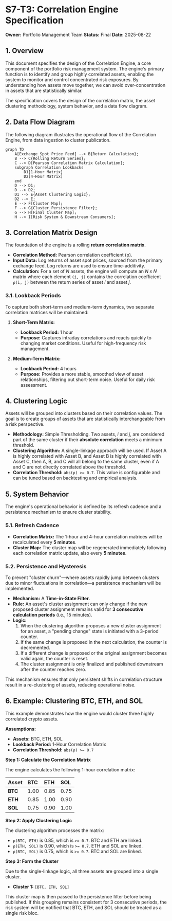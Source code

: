 # S7-T3: Correlation Engine Specification

**Owner:** Portfolio Management Team
**Status:** Final
**Date:** 2025-08-22

## 1. Overview

This document specifies the design of the Correlation Engine, a core component of the portfolio risk management system. The engine's primary function is to identify and group highly correlated assets, enabling the system to monitor and control concentrated risk exposures. By understanding how assets move together, we can avoid over-concentration in assets that are statistically similar.

The specification covers the design of the correlation matrix, the asset clustering methodology, system behavior, and a data flow diagram.

## 2. Data Flow Diagram

The following diagram illustrates the operational flow of the Correlation Engine, from data ingestion to cluster publication.

```mermaid
graph TD
    A[Exchange Spot Price Feed] --> B{Return Calculation};
    B --> C{Rolling Return Series};
    C --> D[Pearson Correlation Matrix Calculation];
    subgraph Correlation Lookbacks
        D1[1-Hour Matrix]
        D2[4-Hour Matrix]
    end
    D --> D1;
    D --> D2;
    D1 --> E{Asset Clustering Logic};
    D2 --> E;
    E --> F[Cluster Map];
    F --> G{Cluster Persistence Filter};
    G --> H[Final Cluster Map];
    H --> I[Risk System & Downstream Consumers];
```

## 3. Correlation Matrix Design

The foundation of the engine is a rolling **return correlation matrix**.

- **Correlation Method:** Pearson correlation coefficient (ρ).
- **Input Data:** Log returns of asset spot prices, sourced from the primary exchange feed. Log returns are used to ensure time-additivity.
- **Calculation:** For a set of *N* assets, the engine will compute an *N x N* matrix where each element `(i, j)` contains the correlation coefficient `ρ(i, j)` between the return series of asset *i* and asset *j*.

### 3.1. Lookback Periods

To capture both short-term and medium-term dynamics, two separate correlation matrices will be maintained:

1.  **Short-Term Matrix:**
    *   **Lookback Period:** 1 hour
    *   **Purpose:** Captures intraday correlations and reacts quickly to changing market conditions. Useful for high-frequency risk management.

2.  **Medium-Term Matrix:**
    *   **Lookback Period:** 4 hours
    *   **Purpose:** Provides a more stable, smoothed view of asset relationships, filtering out short-term noise. Useful for daily risk assessment.

## 4. Clustering Logic

Assets will be grouped into clusters based on their correlation values. The goal is to create groups of assets that are statistically interchangeable from a risk perspective.

- **Methodology:** Simple Thresholding. Two assets, *i* and *j*, are considered part of the same cluster if their **absolute correlation** meets a minimum threshold.
- **Clustering Algorithm:** A single-linkage approach will be used. If Asset A is highly correlated with Asset B, and Asset B is highly correlated with Asset C, then A, B, and C will all belong to the same cluster, even if A and C are not directly correlated above the threshold.
- **Correlation Threshold:** `abs(ρ) >= 0.7`. This value is configurable and can be tuned based on backtesting and empirical analysis.

## 5. System Behavior

The engine's operational behavior is defined by its refresh cadence and a persistence mechanism to ensure cluster stability.

### 5.1. Refresh Cadence

- **Correlation Matrix:** The 1-hour and 4-hour correlation matrices will be recalculated every **5 minutes**.
- **Cluster Map:** The cluster map will be regenerated immediately following each correlation matrix update, also every **5 minutes**.

### 5.2. Persistence and Hysteresis

To prevent "cluster churn"—where assets rapidly jump between clusters due to minor fluctuations in correlation—a persistence mechanism will be implemented.

- **Mechanism:** A **Time-in-State Filter**.
- **Rule:** An asset's cluster assignment can only change if the new proposed cluster assignment remains valid for **3 consecutive calculation periods** (i.e., 15 minutes).
- **Logic:**
    1.  When the clustering algorithm proposes a new cluster assignment for an asset, a "pending change" state is initiated with a 3-period counter.
    2.  If the same change is proposed in the next calculation, the counter is decremented.
    3.  If a different change is proposed or the original assignment becomes valid again, the counter is reset.
    4.  The cluster assignment is only finalized and published downstream after the counter reaches zero.

This mechanism ensures that only persistent shifts in correlation structure result in a re-clustering of assets, reducing operational noise.

## 6. Example: Clustering BTC, ETH, and SOL

This example demonstrates how the engine would cluster three highly correlated crypto assets.

**Assumptions:**
- **Assets:** BTC, ETH, SOL
- **Lookback Period:** 1-Hour Correlation Matrix
- **Correlation Threshold:** `abs(ρ) >= 0.7`

**Step 1: Calculate the Correlation Matrix**

The engine calculates the following 1-hour correlation matrix:

| Asset | BTC   | ETH   | SOL   |
| :---- | :---- | :---- | :---- |
| **BTC** | 1.00  | 0.85  | 0.75  |
| **ETH** | 0.85  | 1.00  | 0.90  |
| **SOL** | 0.75  | 0.90  | 1.00  |

**Step 2: Apply Clustering Logic**

The clustering algorithm processes the matrix:
- `ρ(BTC, ETH)` is 0.85, which is `>= 0.7`. BTC and ETH are linked.
- `ρ(ETH, SOL)` is 0.90, which is `>= 0.7`. ETH and SOL are linked.
- `ρ(BTC, SOL)` is 0.75, which is `>= 0.7`. BTC and SOL are linked.

**Step 3: Form the Cluster**

Due to the single-linkage logic, all three assets are grouped into a single cluster.
- **Cluster 1:** `[BTC, ETH, SOL]`

This cluster map is then passed to the persistence filter before being published. If this grouping remains consistent for 3 consecutive periods, the risk system will be notified that BTC, ETH, and SOL should be treated as a single risk bloc.